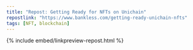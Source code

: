 ```yaml
---
title: "Repost: Getting Ready for NFTs on Unichain"
repostlink: "https://www.bankless.com/getting-ready-unichain-nfts"
tags: [NFT, blockchain]
---
```


{% include embed/linkpreview-repost.html %}
